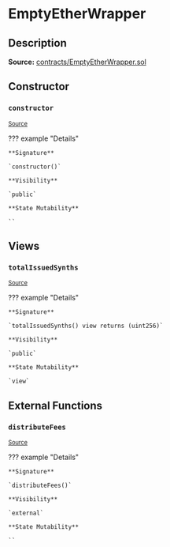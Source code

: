 # EmptyEtherWrapper

## Description

**Source:** [contracts/EmptyEtherWrapper.sol](https://github.com/Synthetixio/synthetix/tree/v2.55.0-alpha/contracts/EmptyEtherWrapper.sol)

## Constructor

### `constructor`

<sub>[Source](https://github.com/Synthetixio/synthetix/tree/v2.55.0-alpha/contracts/EmptyEtherWrapper.sol#L6)</sub>

??? example "Details"

    **Signature**

    `constructor()`

    **Visibility**

    `public`

    **State Mutability**

    ``

## Views

### `totalIssuedSynths`

<sub>[Source](https://github.com/Synthetixio/synthetix/tree/v2.55.0-alpha/contracts/EmptyEtherWrapper.sol#L10)</sub>

??? example "Details"

    **Signature**

    `totalIssuedSynths() view returns (uint256)`

    **Visibility**

    `public`

    **State Mutability**

    `view`

## External Functions

### `distributeFees`

<sub>[Source](https://github.com/Synthetixio/synthetix/tree/v2.55.0-alpha/contracts/EmptyEtherWrapper.sol#L14)</sub>

??? example "Details"

    **Signature**

    `distributeFees()`

    **Visibility**

    `external`

    **State Mutability**

    ``
